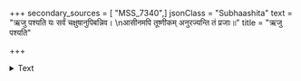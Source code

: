 +++
secondary_sources = [ "MSS_7340",]
jsonClass = "Subhaashita"
text = "ऋजु पश्यति यः सर्वं चक्षुषानुपिबन्निव।  \nआसीनमपि तूष्णीकम् अनुरज्यन्ति तं प्रजाः॥"
title = "ऋजु पश्यति"

+++

<details><summary>Text</summary>

ऋजु पश्यति यः सर्वं चक्षुषानुपिबन्निव।  
आसीनमपि तूष्णीकम् अनुरज्यन्ति तं प्रजाः॥
</details>

